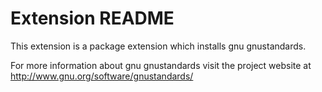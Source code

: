 # Extension README

This extension is a package extension which installs gnu gnustandards.

For more information about gnu gnustandards visit the project website at
http://www.gnu.org/software/gnustandards/

